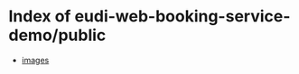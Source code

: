 # Index of eudi-web-booking-service-demo/public

- [images](/eudi-web-booking-service-demo/public/images/)